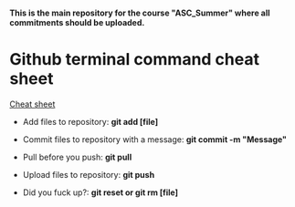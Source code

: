 #### This is the main repository for the course "ASC_Summer" where all commitments should be uploaded.

# Github terminal command cheat sheet
[Cheat sheet](https://education.github.com/git-cheat-sheet-education.pdf)

* Add files to repository: __git add [file]__ 

* Commit files to repository with a message: __git commit -m "Message"__

* Pull before you push: __git pull__

* Upload files to repository: __git push__

* Did you fuck up?: __git reset or git rm [file]__
